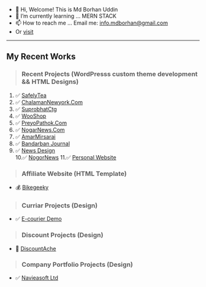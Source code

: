 - 👋 Hi, Welcome! This is Md Borhan Uddin
- 🌱 I’m currently learning ... MERN STACK
- 📫 How to reach me ... Email me: info.mdborhan@gmail.com
- Or [visit](https://mdborhanuddin.com/)

---
My Recent Works
---
> ### Recent Projects (WordPresss custom theme development && HTML Designs)

1. ✅ [SafelyTea](https://borhan365.github.io/safely-tea/)
2. ✅ [ChalamanNewyork.Com](https://www.chalamannewyork.com)
3. ✅ [SuprobhatCtg](https://suprobhatctg.com/)
4. ✅ [WooShop](https://borhan365.github.io/blue-commerce-html/)
5. ✅ [PreyoPathok.Com](https://preyopathok.com/)
6. ✅ [NogarNews.Com](https://nagornews.com/)
7. ✅ [AmarMirsarai](https://borhan365.github.io/amarmirsarai/)
8. ✅ [Bandarban Journal](https://chtpost.com/)
9. ✅ [News Design](https://borhan365.github.io/2021-newspaper-html/)  
10.✅ [NogorNews](https://nagornews.com/)
11.✅ [Personal Website](https://borhan365.github.io/monzurul-hoque/)


> ### Affiliate Website (HTML Template)
* 💰 [Bikegeeky](https://borhan365.github.io/bikegeeky/)

> ### Curriar Projects (Design)
* ✅ [E-courier Demo](http://dexpressbd.com/)

> ### Discount Projects (Design)
* 🎁 [DiscountAche](https://discountache.com/)

> ### Company Portfolio Projects (Design)
* ✅ [Navieasoft Ltd](https://navieasoft.com/)

<!---
borhan365/borhan365 is a ✨ special ✨ repository because its `README.md` (this file) appears on your GitHub profile.
You can click the Preview link to take a look at your changes.
--->
